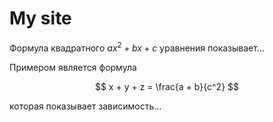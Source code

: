 # My site

Формула квадратного $ax^2 + bx + c$ уравнения показывает...

Примером является формула

$$
x + y + z = \frac{a + b}{c^2}
$$

которая показывает зависимость...
 

